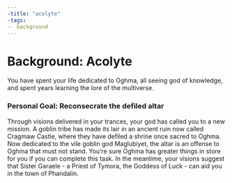 ```yaml
---
-title: "acolyte"
-tags:
-- background
---
```

# Background: Acolyte
You have spent your life dedicated to Oghma, all seeing god of knowledge, and spent years learning the lore of the multiverse.

### Personal Goal: Reconsecrate the defiled altar
Through visions delivered in your trances, your god has called you to a new mission. A goblin tribe has made its lair in an ancient ruin now called Cragmaw Castle, where they have defiled a shrine once sacred to Oghma. Now dedicated to the vile goblin god Maglubiyet, the altar is an offense to Oghma that must not stand. You’re sure Oghma has greater things in store for you if you can complete this task. In the meantime, your visions suggest that Sister Garaele - a Priest of Tymora, the Goddess of Luck - can aid you in the town of Phandalin.